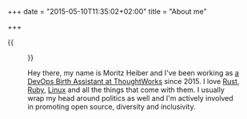 +++
date = "2015-05-10T11:35:02+02:00"
title = "About me"

+++

{{<figure src="/images/new_press_cropped.jpg">}}

Hey there, my name is Moritz Heiber and I've been working as [a DevOps Birth Assistant at ThoughtWorks](https://www.thoughtworks.com/profiles/moritz-heiber) since 2015. I love [Rust](https://www.rust-lang.org), [Ruby](https://www.ruby-lang.org), [Linux](https://linux.org) and all the things that come with them. I usually wrap my head around politics as well and I'm actively involved in promoting open source, diversity and inclusivity.
